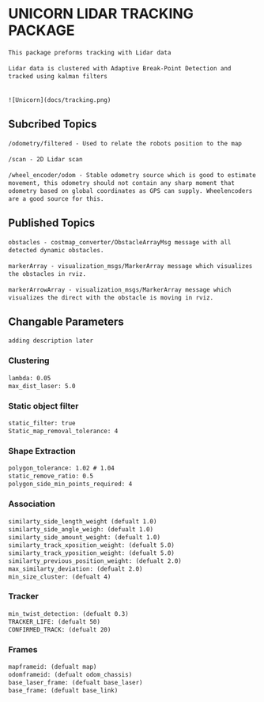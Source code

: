 # UNICORN LIDAR TRACKING PACKAGE

    This package preforms tracking with Lidar data

    Lidar data is clustered with Adaptive Break-Point Detection and tracked using kalman filters  


    ![Unicorn](docs/tracking.png)

## Subcribed Topics

    /odometry/filtered - Used to relate the robots position to the map

    /scan - 2D Lidar scan 

    /wheel_encoder/odom - Stable odometry source which is good to estimate movement, this odometry should not contain any sharp moment that odometry based on global coordinates as GPS can supply. Wheelencoders are a good source for this.

## Published Topics 

    obstacles - costmap_converter/ObstacleArrayMsg message with all detected dynamic obstacles.

    markerArray - visualization_msgs/MarkerArray message which visualizes the obstacles in rviz.

    markerArrowArray - visualization_msgs/MarkerArray message which visualizes the direct with the obstacle is moving in rviz.


## Changable Parameters 

    adding description later

### Clustering
    lambda: 0.05
    max_dist_laser: 5.0

### Static object filter
    static_filter: true
    Static_map_removal_tolerance: 4

### Shape Extraction
    polygon_tolerance: 1.02 # 1.04
    static_remove_ratio: 0.5
    polygon_side_min_points_required: 4

### Association
    similarty_side_length_weight (defualt 1.0)
    similarty_side_angle_weigh: (defualt 1.0)
    similarty_side_amount_weight: (defualt 1.0)
    similarty_track_xposition_weight: (defualt 5.0)
    similarty_track_yposition_weight: (defualt 5.0)
    similarty_previous_position_weight: (defualt 2.0)
    max_similarty_deviation: (defualt 2.0)
    min_size_cluster: (defualt 4)

### Tracker

    min_twist_detection: (defualt 0.3)
    TRACKER_LIFE: (defualt 50)
    CONFIRMED_TRACK: (defualt 20)

### Frames
    mapframeid: (defualt map)
    odomframeid: (defualt odom_chassis)
    base_laser_frame: (defualt base_laser)
    base_frame: (defualt base_link)